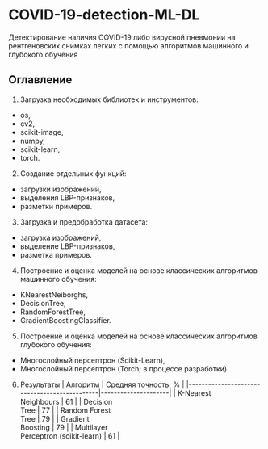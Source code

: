 # COVID-19-detection-ML-DL
 Детектирование наличия COVID-19 либо вирусной пневмонии на рентгеновских снимках легких с помощью алгоритмов машинного и глубокого обучения
## Оглавление
1) Загрузка необходимых библиотек и инструментов:
- os,
- cv2,
- scikit-image,
- numpy,
- scikit-learn,
- torch.
2) Создание отдельных функций:
- загрузки изображений,
- выделения LBP-признаков,
- разметки примеров.
3) Загрузка и предобработка датасета:
- загрузка изображений,
- выделение LBP-признаков,
- разметка примеров.
4) Построение и оценка моделей на основе классических алгоритмов машинного обучения:
- KNearestNeiborghs,
- DecisionTree,
- RandomForestTree,
- GradientBoostingClassifier.
5) Построение и оценка моделей на основе классических алгоритмов глубокого обучения:
- Многослойный персептрон (Scikit-Learn),
- Многослойный персептрон (Torch; в процессе разработки).
6) Результаты
| Алгоритм                                     | Средняя точность, % |
|----------------------------------------------|---------------------|
| K-Nearest<br>Neighbours                      | 61                  |
| Decision<br>Tree                             | 77                  |
| Random Forest<br>Tree                        | 79                  |
| Gradient<br>Boosting                         | 79                  |
| Multilayer<br>Perceptron (scikit-learn)      | 61                  |
